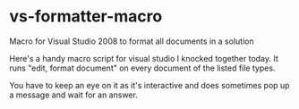 # vs-formatter-macro
Macro for Visual Studio 2008 to format all documents in a solution

Here's a handy macro script for visual studio I knocked together today.
It runs "edit, format document" on every document of the listed file types.

You have to keep an eye on it as it's interactive and does sometimes pop up a message and wait for an answer.
